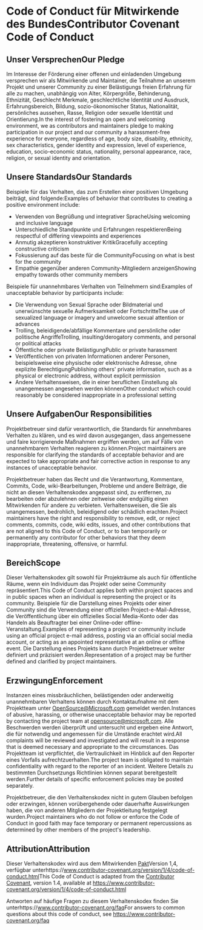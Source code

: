 # <a name="contributor-covenant-code-of-conduct"></a><span data-ttu-id="c08db-101">Code of Conduct für Mitwirkende des Bundes</span><span class="sxs-lookup"><span data-stu-id="c08db-101">Contributor Covenant Code of Conduct</span></span>

## <a name="our-pledge"></a><span data-ttu-id="c08db-102">Unser Versprechen</span><span class="sxs-lookup"><span data-stu-id="c08db-102">Our Pledge</span></span>

<span data-ttu-id="c08db-103">Im Interesse der Förderung einer offenen und einladenden Umgebung versprechen wir als Mitwirkende und Maintainer, die Teilnahme an unserem Projekt und unserer Community zu einer Belästigungs freien Erfahrung für alle zu machen, unabhängig von Alter, Körpergröße, Behinderung, Ethnizität, Geschlecht Merkmale, geschlechtliche Identität und Ausdruck, Erfahrungsbereich, Bildung, sozio-ökonomischer Status, Nationalität, persönliches aussehen, Rasse, Religion oder sexuelle Identität und Orientierung.</span><span class="sxs-lookup"><span data-stu-id="c08db-103">In the interest of fostering an open and welcoming environment, we as contributors and maintainers pledge to making participation in our project and our community a harassment-free experience for everyone, regardless of age, body size, disability, ethnicity, sex characteristics, gender identity and expression, level of experience, education, socio-economic status, nationality, personal appearance, race, religion, or sexual identity and orientation.</span></span>

## <a name="our-standards"></a><span data-ttu-id="c08db-104">Unsere Standards</span><span class="sxs-lookup"><span data-stu-id="c08db-104">Our Standards</span></span>

<span data-ttu-id="c08db-105">Beispiele für das Verhalten, das zum Erstellen einer positiven Umgebung beiträgt, sind folgende:</span><span class="sxs-lookup"><span data-stu-id="c08db-105">Examples of behavior that contributes to creating a positive environment include:</span></span>

* <span data-ttu-id="c08db-106">Verwenden von Begrüßung und integrativer Sprache</span><span class="sxs-lookup"><span data-stu-id="c08db-106">Using welcoming and inclusive language</span></span>
* <span data-ttu-id="c08db-107">Unterschiedliche Standpunkte und Erfahrungen respektieren</span><span class="sxs-lookup"><span data-stu-id="c08db-107">Being respectful of differing viewpoints and experiences</span></span>
* <span data-ttu-id="c08db-108">Anmutig akzeptieren konstruktiver Kritik</span><span class="sxs-lookup"><span data-stu-id="c08db-108">Gracefully accepting constructive criticism</span></span>
* <span data-ttu-id="c08db-109">Fokussierung auf das beste für die Community</span><span class="sxs-lookup"><span data-stu-id="c08db-109">Focusing on what is best for the community</span></span>
* <span data-ttu-id="c08db-110">Empathie gegenüber anderen Community-Mitgliedern anzeigen</span><span class="sxs-lookup"><span data-stu-id="c08db-110">Showing empathy towards other community members</span></span>

<span data-ttu-id="c08db-111">Beispiele für unannehmbares Verhalten von Teilnehmern sind:</span><span class="sxs-lookup"><span data-stu-id="c08db-111">Examples of unacceptable behavior by participants include:</span></span>

* <span data-ttu-id="c08db-112">Die Verwendung von Sexual Sprache oder Bildmaterial und unerwünschte sexuelle Aufmerksamkeit oder Fortschritte</span><span class="sxs-lookup"><span data-stu-id="c08db-112">The use of sexualized language or imagery and unwelcome sexual attention or advances</span></span>
* <span data-ttu-id="c08db-113">Trolling, beleidigende/abfällige Kommentare und persönliche oder politische Angriffe</span><span class="sxs-lookup"><span data-stu-id="c08db-113">Trolling, insulting/derogatory comments, and personal or political attacks</span></span>
* <span data-ttu-id="c08db-114">Öffentliche oder private Belästigung</span><span class="sxs-lookup"><span data-stu-id="c08db-114">Public or private harassment</span></span>
* <span data-ttu-id="c08db-115">Veröffentlichen von privaten Informationen anderer Personen, beispielsweise eine physische oder elektronische Adresse, ohne explizite Berechtigung</span><span class="sxs-lookup"><span data-stu-id="c08db-115">Publishing others' private information, such as a physical or electronic address, without explicit permission</span></span>
* <span data-ttu-id="c08db-116">Andere Verhaltensweisen, die in einer beruflichen Einstellung als unangemessen angesehen werden können</span><span class="sxs-lookup"><span data-stu-id="c08db-116">Other conduct which could reasonably be considered inappropriate in a professional setting</span></span>

## <a name="our-responsibilities"></a><span data-ttu-id="c08db-117">Unsere Aufgaben</span><span class="sxs-lookup"><span data-stu-id="c08db-117">Our Responsibilities</span></span>

<span data-ttu-id="c08db-118">Projektbetreuer sind dafür verantwortlich, die Standards für annehmbares Verhalten zu klären, und es wird davon ausgegangen, dass angemessene und faire korrigierende Maßnahmen ergriffen werden, um auf Fälle von unannehmbarem Verhalten reagieren zu können.</span><span class="sxs-lookup"><span data-stu-id="c08db-118">Project maintainers are responsible for clarifying the standards of acceptable behavior and are expected to take appropriate and fair corrective action in response to any instances of unacceptable behavior.</span></span>

<span data-ttu-id="c08db-119">Projektbetreuer haben das Recht und die Verantwortung, Kommentare, Commits, Code, wiki-Bearbeitungen, Probleme und andere Beiträge, die nicht an diesen Verhaltenskodex angepasst sind, zu entfernen, zu bearbeiten oder abzulehnen oder zeitweise oder endgültig einen Mitwirkenden für andere zu verbieten. Verhaltensweisen, die Sie als unangemessen, bedrohlich, beleidigend oder schädlich erachten.</span><span class="sxs-lookup"><span data-stu-id="c08db-119">Project maintainers have the right and responsibility to remove, edit, or reject comments, commits, code, wiki edits, issues, and other contributions that are not aligned to this Code of Conduct, or to ban temporarily or permanently any contributor for other behaviors that they deem inappropriate, threatening, offensive, or harmful.</span></span>

## <a name="scope"></a><span data-ttu-id="c08db-120">Bereich</span><span class="sxs-lookup"><span data-stu-id="c08db-120">Scope</span></span>

<span data-ttu-id="c08db-121">Dieser Verhaltenskodex gilt sowohl für Projekträume als auch für öffentliche Räume, wenn ein Individuum das Projekt oder seine Community repräsentiert.</span><span class="sxs-lookup"><span data-stu-id="c08db-121">This Code of Conduct applies both within project spaces and in public spaces when an individual is representing the project or its community.</span></span> <span data-ttu-id="c08db-122">Beispiele für die Darstellung eines Projekts oder einer Community sind die Verwendung einer offiziellen Project-e-Mail-Adresse, die Veröffentlichung über ein offizielles Social Media-Konto oder das Handeln als Beauftragter bei einer Online-oder offline-Veranstaltung.</span><span class="sxs-lookup"><span data-stu-id="c08db-122">Examples of representing a project or community include using an official project e-mail address, posting via an official social media account, or acting as an appointed representative at an online or offline event.</span></span> <span data-ttu-id="c08db-123">Die Darstellung eines Projekts kann durch Projektbetreuer weiter definiert und präzisiert werden.</span><span class="sxs-lookup"><span data-stu-id="c08db-123">Representation of a project may be further defined and clarified by project maintainers.</span></span>

## <a name="enforcement"></a><span data-ttu-id="c08db-124">Erzwingung</span><span class="sxs-lookup"><span data-stu-id="c08db-124">Enforcement</span></span>

<span data-ttu-id="c08db-125">Instanzen eines missbräuchlichen, belästigenden oder anderweitig unannehmbaren Verhaltens können durch Kontaktaufnahme mit dem Projektteam unter OpenSource@Microsoft.com gemeldet werden.</span><span class="sxs-lookup"><span data-stu-id="c08db-125">Instances of abusive, harassing, or otherwise unacceptable behavior may be reported by contacting the project team at opensource@microsoft.com.</span></span> <span data-ttu-id="c08db-126">Alle Beschwerden werden überprüft und untersucht und ergeben eine Antwort, die für notwendig und angemessen für die Umstände erachtet wird.</span><span class="sxs-lookup"><span data-stu-id="c08db-126">All complaints will be reviewed and investigated and will result in a response that is deemed necessary and appropriate to the circumstances.</span></span> <span data-ttu-id="c08db-127">Das Projektteam ist verpflichtet, die Vertraulichkeit im Hinblick auf den Reporter eines Vorfalls aufrechtzuerhalten.</span><span class="sxs-lookup"><span data-stu-id="c08db-127">The project team is obligated to maintain confidentiality with regard to the reporter of an incident.</span></span>
<span data-ttu-id="c08db-128">Weitere Details zu bestimmten Durchsetzungs Richtlinien können separat bereitgestellt werden.</span><span class="sxs-lookup"><span data-stu-id="c08db-128">Further details of specific enforcement policies may be posted separately.</span></span>

<span data-ttu-id="c08db-129">Projektbetreuer, die den Verhaltenskodex nicht in gutem Glauben befolgen oder erzwingen, können vorübergehende oder dauerhafte Auswirkungen haben, die von anderen Mitgliedern der Projektleitung festgelegt wurden.</span><span class="sxs-lookup"><span data-stu-id="c08db-129">Project maintainers who do not follow or enforce the Code of Conduct in good faith may face temporary or permanent repercussions as determined by other members of the project's leadership.</span></span>

## <a name="attribution"></a><span data-ttu-id="c08db-130">Attribution</span><span class="sxs-lookup"><span data-stu-id="c08db-130">Attribution</span></span>

<span data-ttu-id="c08db-131">Dieser Verhaltenskodex wird aus dem Mitwirkenden [Pakt][homepage]Version 1,4, verfügbar unterhttps://www.contributor-covenant.org/version/1/4/code-of-conduct.html</span><span class="sxs-lookup"><span data-stu-id="c08db-131">This Code of Conduct is adapted from the [Contributor Covenant][homepage], version 1.4, available at https://www.contributor-covenant.org/version/1/4/code-of-conduct.html</span></span>

[homepage]: https://www.contributor-covenant.org

<span data-ttu-id="c08db-132">Antworten auf häufige Fragen zu diesem Verhaltenskodex finden Sie unterhttps://www.contributor-covenant.org/faq</span><span class="sxs-lookup"><span data-stu-id="c08db-132">For answers to common questions about this code of conduct, see https://www.contributor-covenant.org/faq</span></span>
